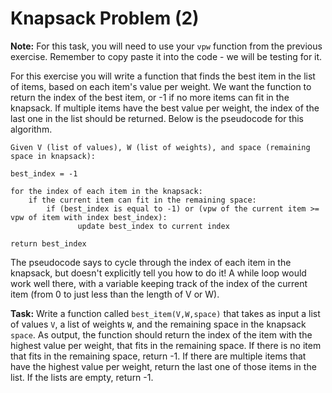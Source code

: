 # Knapsack Problem (2)

**Note:** For this task, you will need to use your `vpw` function from the previous exercise. Remember to copy paste it into the code - we will be testing for it.

For this exercise you will write a function that finds the best item in the list of items, based on each item's value per weight. We want the function to return the index of the best item, or -1 if no more items can fit in the knapsack. If multiple items have the best value per weight, the index of the last one in the list should be returned. Below is the pseudocode for this algorithm.

```
Given V (list of values), W (list of weights), and space (remaining space in knapsack):

best_index = -1  

for the index of each item in the knapsack:
    if the current item can fit in the remaining space:   
        if (best_index is equal to -1) or (vpw of the current item >= vpw of item with index best_index):
               update best_index to current index
    
return best_index
```

The pseudocode says to cycle through the index of each item in the knapsack, but doesn't explicitly tell you how to do it! A while loop would work well there, with a variable keeping track of the index of the current item (from 0 to just less than the length of V or W).

**Task:** Write a function called `best_item(V,W,space)` that takes as input a list of values `V`, a list of weights `W`, and the remaining space in the knapsack `space`. As output, the function should return the index of the item with the highest value per weight, that fits in the remaining space. If there is no item that fits in the remaining space, return -1. If there are multiple items that have the highest value per weight, return the last one of those items in the list. If the lists are empty, return -1. 


